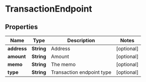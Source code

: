 

# TransactionEndpoint


## Properties

Name | Type | Description | Notes
------------ | ------------- | ------------- | -------------
**address** | **String** | Address |  [optional]
**amount** | **String** | Amount |  [optional]
**memo** | **String** | The memo |  [optional]
**type** | **String** | Transaction endpoint type |  [optional]



